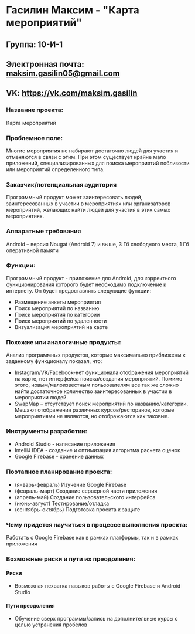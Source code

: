 # Гасилин Максим - "Карта мероприятий"
## Группа: 10-И-1
## Электронная почта: maksim.gasilin05@gmail.com
## VK: https://vk.com/maksim.gasilin

### Название проекта: 

Карта мероприятий

### Проблемное поле:

Многие мероприятия не набирают достаточно людей для участия и отменяются в связи с этим.
При этом существует крайне мало приложений, специализированных для поиска мероприятий поблизости или мероприятий определенного типа.

### Заказчик/потенциальная аудитория

Программный продукт может заинтересовать людей, заинтересованных в участии в мероприятиях или организаторов мероприятий, желающих найти людей для участия в этих самых мероприятиях.


### Аппаратные требования

Android – версия Nougat (Android 7) и выше, 3 Гб свободного места, 1 Гб оперативной памяти

### Функции:
Программный продукт - приложение для Android, для корректного функционирования которого будет необходимо подключение к интернету.
Он будет предоставлять следующие функции: 
  * Размещение анкеты мероприятия
  * Поиск мероприятий по названию
  * Поиск мероприятия по категории
  * Поиск мероприятий по удаленности
  * Визуализация мероприятий на карте

### Похожие или аналогичные продукты:
Анализ программных продуктов, которые максимально приближены к заданному функционалу показал, что:
* Instagram/VK/Facebook-нет функционала отображения мероприятий на карте, нет интерфейса поиска/создания мероприятий. Помимо этого, новым/малоизвестным пользователям все так же сложно найти достаточное количество заинтересованных в участии в мероприятии людей.
* SwapMap – отсутствует поиск мероприятий по названию/категории. Мешают отображения различных курсов/ресторанов, которые мероприятиями не являются, но отображаются как таковые. 

### Инструменты разработки:

* Android Studio - написание приложения
* IntelliJ IDEA - создание и оптимизация алгоритма расчета оценок
* Google Firebase - хранение данных

### Поэтапное планирование проекта:

* (январь-февраль) Изучение Google Firebase 
* (февраль-март) Создание серверной части приложения 
* (апрель-май) Создание пользовательского интерфейса
* (июнь-август) Тестирование/отладка
* (сентябрь-октябрь) Подготовка проекта к защите

### Чему придется научиться в процессе выполнения проекта:

Работать с Google Firebase как в рамках платформы, так и в рамках приложения

### Возможные риски и пути их преодоления:
#### Риски
 * Возможная нехватка навыков работы с Google Firebase и Android Studio
#### Пути преодоления
 * Обучение сверх программы/запись на дополнительные курсы с целью устранения пробелов
